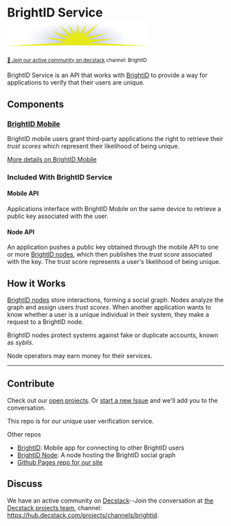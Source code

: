 # BrightID Service <img width="330px" src="images/logo.svg"/>
<sup>[💬 Join our active community on decstack](https://hub.decstack.com/signup_user_complete/?id=wutow3kb6bda5bhptir6aapyfh) channel: BrightID</sup>

BrightID Service is an API that works with [BrightID](https://github.com/BrightID/BrightID) to provide a way for applications to verify that their users are unique.

## Components
### [BrightID Mobile](https://github.com/BrightID/BrightID)

BrightID mobile users grant third-party applications the right to retrieve their _trust scores_ which represent their likelihood of being unique.

[More details on BrightID Mobile](https://github.com/BrightID/BrightID/wiki/BrightID-Mobile)

### Included With BrightID Service
#### Mobile API
Applications interface with BrightID Mobile on the same device to retrieve a public key associated with the user.
#### Node API
An application pushes a public key obtained through the mobile API to one or more [BrightID nodes](https://github.com/BrightID/BrightID-Node), which then publishes the _trust score_ associated with the key.  The trust score represents a user's likelihood of being unique.

## How it Works
[BrightID nodes](https://github.com/BrightID/BrightID-Node) store interactions, forming a social graph. Nodes analyze the graph and assign users _trust scores_. When another application wants to know whether a user is a unique individual in their system, they make a request to a BrightID node.

BrightID nodes protect systems against fake or duplicate accounts, known as _sybils_.

Node operators may earn money for their services.

---
## Contribute

Check out our [open projects](https://github.com/BrightID/BrightID-Service/projects).  Or [start a new Issue](https://github.com/BrightID/BrightID-Service/issues) and we'll add you to the conversation.

This repo is for our unique user verification service.

Other repos
* [BrightID](https://github.com/BrightID/BrightID): Mobile app for connecting to other BrightID users
* [BrightID Node](https://github.com/BrightID/BrightID-Node): A node hosting the BrightID social graph
* [Github Pages repo for our site](https://github.com/BrightID/BrightID.github.io)

## Discuss

We have an active community on [Decstack](http://decstack.com/)--Join the conversation at [the Decstack projects team](https://hub.decstack.com/signup_user_complete/?id=wutow3kb6bda5bhptir6aapyfh), channel: https://hub.decstack.com/projects/channels/brightid.

